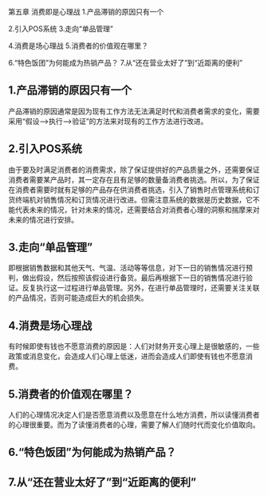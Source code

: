 第五章 消费即是心理战
1.产品滞销的原因只有一个

2.引入POS系统
3.走向“单品管理”

4.消费是场心理战
5.消费者的价值观在哪里？

6.“特色饭团”为何能成为热销产品？
7.从“还在营业太好了”到“近距离的便利”

## 1.产品滞销的原因只有一个
产品滞销的原因通常是因为现有工作方法无法满足时代和消费者需求的变化，需要采用“假设-->执行-->验证”的方法来对现有的工作方法进行改进。

## 2.引入POS系统
由于要及时满足消费者的消费需求，除了保证提供好的产品质量之外，还需要保证消费者需要某产品时，其一定存在且有足够的数量备消费者挑选。所以，为了保证在消费者需要时就有足够的产品存在供消费者挑选，引入了销售时点管理系统和订货终端机对销售情况和订货情况进行改进。但需注意系统的数据是历史数据，它不能代表未来的情况，针对未来的情况，还需要结合对消费者心理的洞察和揣摩来对未来的情况进行安排。

## 3.走向“单品管理”
即根据销售数据和其他天气、气温、活动等等信息，对下一日的销售情况进行预判，做出假设，然后按照该假设进行备货。最后再根据下一日的销售情况进行验证。反复执行这一过程进行单品管理。另外，在进行单品管理时，还需要关注关联的产品情况，否则可能造成巨大的机会损失。

## 4.消费是场心理战
有时候即使有钱也不愿意消费的原因是：人们对财务开支心理上是很敏感的，一些政策或消息变化，会造成人们心理上低迷，进而会造成人们即使有钱也不愿意消费。
## 5.消费者的价值观在哪里？
  人们的心理情况决定人们是否愿意消费以及愿意在什么地方消费，所以读懂消费者的心理很重要。而为了读懂消费者的心理，需要了解人们随时代而变化价值取向。

## 6.“特色饭团”为何能成为热销产品？

## 7.从“还在营业太好了”到“近距离的便利”